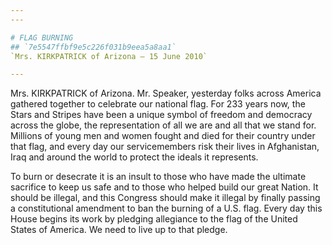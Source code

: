 ```yaml
---
---

# FLAG BURNING
## `7e5547ffbf9e5c226f031b9eea5a8aa1`
`Mrs. KIRKPATRICK of Arizona — 15 June 2010`

---
```



Mrs. KIRKPATRICK of Arizona. Mr. Speaker, yesterday folks across 
America gathered together to celebrate our national flag. For 233 years 
now, the Stars and Stripes have been a unique symbol of freedom and 
democracy across the globe, the representation of all we are and all 
that we stand for. Millions of young men and women fought and died for 
their country under that flag, and every day our servicemembers risk 
their lives in Afghanistan, Iraq and around the world to protect the 
ideals it represents.

To burn or desecrate it is an insult to those who have made the 
ultimate sacrifice to keep us safe and to those who helped build our 
great Nation. It should be illegal, and this Congress should make it 
illegal by finally passing a constitutional amendment to ban the 
burning of a U.S. flag. Every day this House begins its work by 
pledging allegiance to the flag of the United States of America. We 
need to live up to that pledge.
